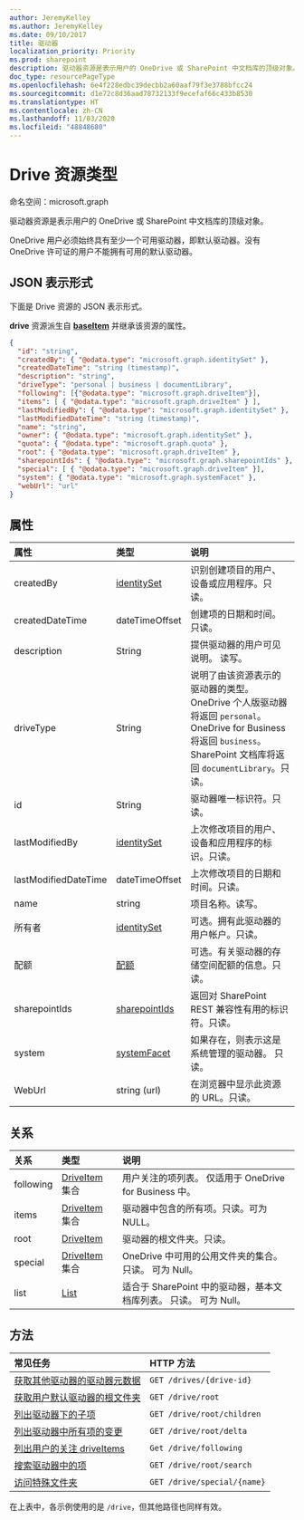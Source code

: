```yaml
---
author: JeremyKelley
ms.author: JeremyKelley
ms.date: 09/10/2017
title: 驱动器
localization_priority: Priority
ms.prod: sharepoint
description: 驱动器资源是表示用户的 OneDrive 或 SharePoint 中文档库的顶级对象。
doc_type: resourcePageType
ms.openlocfilehash: 6e4f228edbc39decbb2a60aaf79f3e3788bfcc24
ms.sourcegitcommit: d1e72c8d36aad78732133f9ecefaf66c433b8530
ms.translationtype: HT
ms.contentlocale: zh-CN
ms.lasthandoff: 11/03/2020
ms.locfileid: "48848680"
---
```

# <a name="drive-resource-type"></a>Drive 资源类型

命名空间：microsoft.graph

驱动器资源是表示用户的 OneDrive 或 SharePoint 中文档库的顶级对象。

OneDrive 用户必须始终具有至少一个可用驱动器，即默认驱动器。没有 OneDrive 许可证的用户不能拥有可用的默认驱动器。

## <a name="json-representation"></a>JSON 表示形式

下面是 Drive 资源的 JSON 表示形式。

**drive** 资源派生自 [**baseItem**](baseitem.md) 并继承该资源的属性。

<!--{
  "blockType": "resource",
  "optionalProperties": [
    "activities",
    "createdBy",
    "createdDateTime",
    "description",
    "lastModifiedBy",
    "lastModifiedDateTime",
    "name",
    "webUrl",
    "items",
    "root",
    "sharepointIds",
    "special",
    "system"
  ],
  "keyProperty": "id",
  "baseType": "microsoft.graph.baseItem",
  "@odata.type": "microsoft.graph.drive"
}-->

```json
{
  "id": "string",
  "createdBy": { "@odata.type": "microsoft.graph.identitySet" },
  "createdDateTime": "string (timestamp)",
  "description": "string",
  "driveType": "personal | business | documentLibrary",
  "following": [{"@odata.type": "microsoft.graph.driveItem"}],
  "items": [ { "@odata.type": "microsoft.graph.driveItem" } ],
  "lastModifiedBy": { "@odata.type": "microsoft.graph.identitySet" },
  "lastModifiedDateTime": "string (timestamp)",
  "name": "string",
  "owner": { "@odata.type": "microsoft.graph.identitySet" },
  "quota": { "@odata.type": "microsoft.graph.quota" },
  "root": { "@odata.type": "microsoft.graph.driveItem" },
  "sharepointIds": { "@odata.type": "microsoft.graph.sharepointIds" },
  "special": [ { "@odata.type": "microsoft.graph.driveItem" }],
  "system": { "@odata.type": "microsoft.graph.systemFacet" },
  "webUrl": "url"
}
```

## <a name="properties"></a>属性

| 属性             | 类型                          | 说明                                                                                                                                                                                                                      |
| :------------------- | :---------------------------- | :------------------------------------------------------------------------------------------------------------------------------------------------------------------------------------------------------------------------------- |
| createdBy            | [identitySet][]               | 识别创建项目的用户、设备或应用程序。只读。                                                                                                                                                  |
| createdDateTime      | dateTimeOffset                | 创建项的日期和时间。只读。                                                                                                                                                                                       |
| description          | String                        | 提供驱动器的用户可见说明。 读写。
| driveType            | String                        | 说明了由该资源表示的驱动器的类型。OneDrive 个人版驱动器将返回 `personal`。OneDrive for Business 将返回 `business`。SharePoint 文档库将返回 `documentLibrary`。只读。 |
| id                   | String                        | 驱动器唯一标识符。只读。                                                                                                                                                                                   |
| lastModifiedBy       | [identitySet][]               | 上次修改项目的用户、设备和应用程序的标识。只读。                                                                                                                                           |
| lastModifiedDateTime | dateTimeOffset                | 上次修改项目的日期和时间。只读。                                                                                                                                                                             |
| name                 | string                        | 项目名称。读写。                                                                                                                                                                                                |
| 所有者                | [identitySet](identityset.md) | 可选。拥有此驱动器的用户帐户。只读。                                                                                                                                                                       |
| 配额                | [配额](quota.md)             | 可选。有关驱动器的存储空间配额的信息。只读。                                                                                                                                                          |
| sharepointIds        | [sharepointIds][]             | 返回对 SharePoint REST 兼容性有用的标识符。只读。                                                                                                                                                         |
| system               | [systemFacet][]               | 如果存在，则表示这是系统管理的驱动器。 只读。
| WebUrl               | string (url)                  | 在浏览器中显示此资源的 URL。只读。                                                                                                                                                                        |

[identitySet]: identityset.md
[sharepointIds]: sharepointids.md
[systemFacet]: systemfacet.md

## <a name="relationships"></a>关系

| 关系 | 类型                                 | 说明
|:-------------|:-------------------------------------|:-----------------------
| following    | [DriveItem](driveitem.md) 集合 | 用户关注的项列表。 仅适用于 OneDrive for Business 中。
| items        | [DriveItem](driveitem.md) 集合 | 驱动器中包含的所有项。只读。可为 NULL。
| root         | [DriveItem](driveitem.md)            | 驱动器的根文件夹。只读。
| special      | [DriveItem](driveitem.md) 集合 | OneDrive 中可用的公用文件夹的集合。 只读。 可为 Null。
| list         | [List](list.md)                      | 适合于 SharePoint 中的驱动器，基本文档库列表。 只读。 可为 Null。

## <a name="methods"></a>方法

|                        常见任务                         |         HTTP 方法         |
| :--------------------------------------------------------- | :-------------------------- |
| [获取其他驱动器的驱动器元数据][drive-get]           | `GET /drives/{drive-id}`    |
| [获取用户默认驱动器的根文件夹][item-get]       | `GET /drive/root`           |
| [列出驱动器下的子项][item-children]             | `GET /drive/root/children`  |
| [列出驱动器中所有项的变更][item-changes]    | `GET /drive/root/delta`     |
| [列出用户的关注 driveItems][drive-following]         | `Get /drive/following`       |
| [搜索驱动器中的项][item-search]               | `GET /drive/root/search`    |
| [访问特殊文件夹](../api/drive-get-specialfolder.md) | `GET /drive/special/{name}` |

在上表中，各示例使用的是 `/drive`，但其他路径也同样有效。

[item-resource]: driveitem.md
[identity-set]: identityset.md
[quota-facet]: quota.md
[drive-resource]: drive.md
[drive-get]: ../api/drive-get.md
[item-get]: ../api/driveitem-get.md
[item-changes]: ../api/driveitem-delta.md
[item-search]: ../api/driveitem-search.md
[item-children]: ../api/driveitem-list-children.md
[drive-following]: ../api/drive-list-following.md


<!-- {
  "type": "#page.annotation",
  "description": "Drive is a top level object for OneDrive API that provides access to the contents of a drive. ",
  "keywords": "drive,objects,resources",
  "section": "documentation",
  "suppressions": [
    "Warning: /api-reference/v1.0/resources/drive.md:
      Found potential enums in resource example that weren't defined in a table:(personal,business,documentLibrary) are in resource, but () are in table"
  ],
  "tocPath": "Drives",
  "tocBookmarks": { "Resources/Drive": "#" }
} -->

